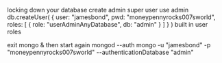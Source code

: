 locking down your database
create admin super user
use admin
db.createUser(
  {
    user: "jamesbond",
    pwd: "moneypennyrocks007sworld",
    roles: [ { role: "userAdminAnyDatabase", db: "admin" } ]
  }
)
built in user roles

exit mongo & then start again
mongod --auth
mongo -u "jamesbond" -p "moneypennyrocks007sworld" --authenticationDatabase "admin"

